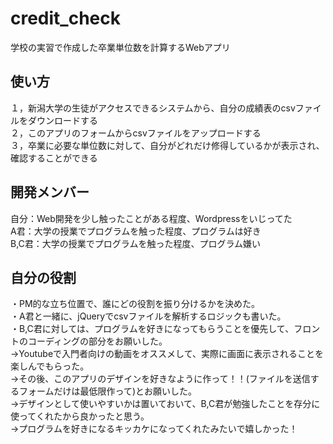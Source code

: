 # credit_check
学校の実習で作成した卒業単位数を計算するWebアプリ

## 使い方
１，新潟大学の生徒がアクセスできるシステムから、自分の成績表のcsvファイルをダウンロードする<br>
２，このアプリのフォームからcsvファイルをアップロードする<br>
３，卒業に必要な単位数に対して、自分がどれだけ修得しているかが表示され、確認することができる

## 開発メンバー
自分：Web開発を少し触ったことがある程度、Wordpressをいじってた<br>
A君：大学の授業でプログラムを触った程度、プログラムは好き<br>
B,C君：大学の授業でプログラムを触った程度、プログラム嫌い<br>

## 自分の役割
・PM的な立ち位置で、誰にどの役割を振り分けるかを決めた。<br>
・A君と一緒に、jQueryでcsvファイルを解析するロジックも書いた。<br>
・B,C君に対しては、プログラムを好きになってもらうことを優先して、フロントのコーディングの部分をお願いした。<br>
→Youtubeで入門者向けの動画をオススメして、実際に画面に表示されることを楽しんでもらった。<br>
→その後、このアプリのデザインを好きなように作って！！(ファイルを送信するフォームだけは最低限作って)とお願いした。<br>
→デザインとして使いやすいかは置いておいて、B,C君が勉強したことを存分に使ってくれたから良かったと思う。<br>
→プログラムを好きになるキッカケになってくれたみたいで嬉しかった！

